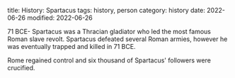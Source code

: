 title: History: Spartacus
tags: history, person
category: history
date: 2022-06-26
modified: 2022-06-26


71 BCE-
Spartacus was a Thracian gladiator who led
the most famous Roman slave revolt. Spartacus defeated several Roman
armies, however he was eventually trapped and killed in 71 BCE.

Rome regained control and six thousand of Spartacus' followers were
crucified.




